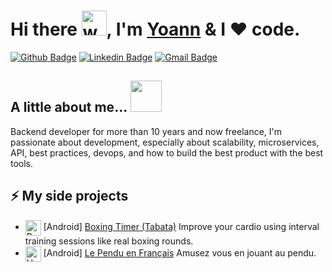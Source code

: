 <h1>Hi there <img src="https://media.giphy.com/media/hvRJCLFzcasrR4ia7z/giphy.gif" width="40px" alt="wave">, I'm <a href="https://yoannrenard.fr/" title="My website">Yoann</a> & I ❤️ code.</h1>

[![Github Badge](http://img.shields.io/badge/-Github-black?style=flat-square&logo=github&link=https://github.com/yoannrenard/)](https://github.com/yoannrenard/)
[![Linkedin Badge](https://img.shields.io/badge/-LinkedIn-blue?style=flat-square&logo=Linkedin&logoColor=white&link=https://www.linkedin.com/in/yoann-renard-96256a30/)](https://www.linkedin.com/in/yoann-renard-96256a30)
[![Gmail Badge](https://img.shields.io/badge/-Gmail-d14836?style=flat-square&logo=Gmail&logoColor=white&link=mailto:renard.yoann@gmail.com)](mailto:renard.yoann@gmail.com)

<h2> A little about me...  <img src="https://media.giphy.com/media/VgCDAzcKvsR6OM0uWg/giphy.gif" width="50"></h2>
<p>Backend developer for more than 10 years and now freelance, I'm passionate about development, especially about scalability, microservices, API, best practices, devops, and how to build the best product with the best tools.</p>

[comment]: <> (<a href="https://www.buymeacoffee.com/mokkapps" target="_blank" rel="noreferrer nofollow"><img src="https://cdn.buymeacoffee.com/buttons/default-red.png" alt="Buy Me A Coffee" height="40" width="170"></a>)

<h2>⚡️ My side projects</h2>
<ul>
    <li><img src="https://play-lh.googleusercontent.com/2HW-xlH3GtWf0aSoTp4CeVe9L_6A3rDRlYjwf-JpDKZzFBOr-QOKZvgFGv8TBdsS-yo5=s180" align="center" width="25px" alt="Boxing Timer"> [Android] <a href="https://play.google.com/store/apps/details?id=com.fox.boxeTimer">Boxing Timer (Tabata)</a> Improve your cardio using interval training sessions like real boxing rounds.</li>
    <li><img src="https://play-lh.googleusercontent.com/mOf0hAU5cvjdv15dpS-9vbYpjszoYLJrVg_1kpSMMfL3EgBqmBKPU_WOm0T1e7DNW_nc=s180" align="center" width="25px" alt="Handman"> [Android] <a href="https://play.google.com/store/apps/details?id=com.fox.hangman">Le Pendu en Français</a> Amusez vous en jouant au pendu.</li>
</ul>
